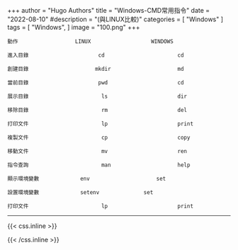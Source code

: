 +++
author = "Hugo Authors"
title = "Windows-CMD常用指令"
date = "2022-08-10"
#description = "(與LINUX比較)"
categories = [
    "Windows"
]
tags = [
    "Windows",
]
image = "100.png"
+++

    動作	                LINUX		            WINDOWS	
    
    進入目錄	                  cd		               cd		
    
    創建目錄	                 mkdir		               md		
    
    當前目錄	                  pwd		               cd		
    
    展示目錄	                   ls		               dir		
    
    移除目錄	                   rm		               del		
    
    打印文件	                   lp		               print		
    
    複製文件	                   cp		               copy		
    
    移動文件	                   mv		               ren		
    
    指令查詢	                   man		               help		
    
    顯示環境變數	           env		               set		
    
    設置環境變數	           setenv		       set		
    
    打印文件	                   lp		               print		  

***

{{< css.inline >}}
<style>
.emojify {
	font-family: Apple Color Emoji, Segoe UI Emoji, NotoColorEmoji, Segoe UI Symbol, Android Emoji, EmojiSymbols;
	font-size: 2rem;
	vertical-align: left;
}
@media screen and (max-width:650px) {
  .nowrap {
    display: block;
    margin: 25px 0;
  }
}
</style>
{{< /css.inline >}}

